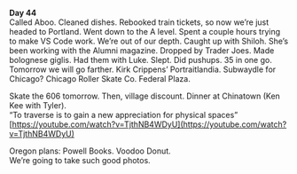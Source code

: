 **Day 44**  
Called Aboo. Cleaned dishes. Rebooked train tickets, so now we’re just headed to Portland. Went down to the A level. Spent a couple hours trying to make VS Code work. We’re out of our depth. Caught up with Shiloh. She’s been working with the Alumni magazine. Dropped by Trader Joes. Made bolognese giglis. Had them with Luke. Slept. Did pushups. 35 in one go. Tomorrow we will go farther. Kirk Crippens’ Portraitlandia. Subwaydle for Chicago? Chicago Roller Skate Co. Federal Plaza.

Skate the 606 tomorrow. Then, village discount. Dinner at Chinatown (Ken Kee with Tyler).  
“To traverse is to gain a new appreciation for physical spaces”   
[https://youtube.com/watch?v=TjthNB4WDyU](https://youtube.com/watch?v=TjthNB4WDyU)

Oregon plans: Powell Books. Voodoo Donut.  
We’re going to take such good photos.